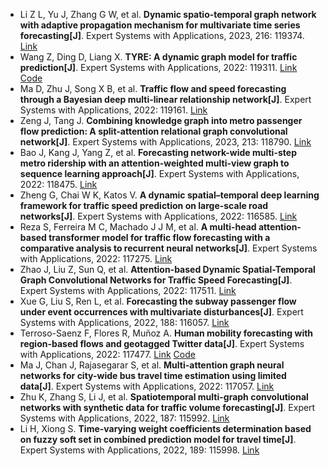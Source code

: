 * Li Z L, Yu J, Zhang G W, et al. <b>Dynamic spatio-temporal graph network with adaptive propagation mechanism for multivariate time series forecasting[J]</b>. Expert Systems with Applications, 2023, 216: 119374. [Link](https://www.sciencedirect.com/science/article/pii/S0957417422023922)
* Wang Z, Ding D, Liang X. <b>TYRE: A dynamic graph model for traffic prediction[J]</b>. Expert Systems with Applications, 2022: 119311. [Link](https://www.sciencedirect.com/science/article/pii/S0957417422023296) [Code](https://github.com/wzhtxy/Traffic-dYnamic-gRaph-modEl)
* Ma D, Zhu J, Song X B, et al. <b>Traffic flow and speed forecasting through a Bayesian deep multi-linear relationship network[J]</b>. Expert Systems with Applications, 2022: 119161. [Link](https://www.sciencedirect.com/science/article/pii/S0957417422021790)
* Zeng J, Tang J. <b>Combining knowledge graph into metro passenger flow prediction: A split-attention relational graph convolutional network[J]</b>. Expert Systems with Applications, 2023, 213: 118790. [Link](https://www.sciencedirect.com/science/article/pii/S0957417422018085)
* Bao J, Kang J, Yang Z, et al. <b>Forecasting network-wide multi-step metro ridership with an attention-weighted multi-view graph to sequence learning approach[J]</b>. Expert Systems with Applications, 2022: 118475. [Link](https://www.sciencedirect.com/science/article/pii/S0957417422015639)
* Zheng G, Chai W K, Katos V. <b>A dynamic spatial–temporal deep learning framework for traffic speed prediction on large-scale road networks[J]</b>. Expert Systems with Applications, 2022: 116585. [Link](https://www.sciencedirect.com/science/article/pii/S0957417422000811)
* Reza S, Ferreira M C, Machado J J M, et al. <b>A multi-head attention-based transformer model for traffic flow forecasting with a comparative analysis to recurrent neural networks[J]</b>. Expert Systems with Applications, 2022: 117275. [Link](https://www.sciencedirect.com/science/article/pii/S0957417422006443)
* Zhao J, Liu Z, Sun Q, et al. <b>Attention-based Dynamic Spatial-Temporal Graph Convolutional Networks for Traffic Speed Forecasting[J]</b>. Expert Systems with Applications, 2022: 117511. [Link](https://www.sciencedirect.com/science/article/pii/S0957417422008387)
* Xue G, Liu S, Ren L, et al. <b>Forecasting the subway passenger flow under event occurrences with multivariate disturbances[J]</b>. Expert Systems with Applications, 2022, 188: 116057. [Link](https://www.sciencedirect.com/science/article/pii/S0957417421013981)
* Terroso-Saenz F, Flores R, Muñoz A. <b>Human mobility forecasting with region-based flows and geotagged Twitter data[J]</b>. Expert Systems with Applications, 2022: 117477. [Link](https://www.sciencedirect.com/science/article/pii/S0957417422008077) [Code](https://github.com/fterroso/mob_predictor_twitter)
* Ma J, Chan J, Rajasegarar S, et al. <b>Multi-attention graph neural networks for city-wide bus travel time estimation using limited data[J]</b>. Expert Systems with Applications, 2022: 117057. [Link](https://www.sciencedirect.com/science/article/pii/S0957417422004717)
* Zhu K, Zhang S, Li J, et al. <b>Spatiotemporal multi-graph convolutional networks with synthetic data for traffic volume forecasting[J]</b>. Expert Systems with Applications, 2022, 187: 115992. [Link](https://www.sciencedirect.com/science/article/pii/S0957417421013403)
* Li H, Xiong S. <b>Time-varying weight coefficients determination based on fuzzy soft set in combined prediction model for travel time[J]</b>. Expert Systems with Applications, 2022, 189: 115998. [Link](https://www.sciencedirect.com/science/article/pii/S0957417421013464)
